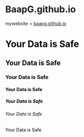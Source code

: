 # BaapG.github.io
mywebsite = <a href="https://baapg.github.com/BaapG.html"> baapg.github.io</a>


<h1><font color=black> Your Data is Safe</h1>
<h2><font color=black> Your Data is Safe</h2>
<h3><font color=black> Your Data is Safe</h3>
<h4><font color=black> Your Data is Safe</h4>
<h5><font color=black> Your Data is Safe</h5>
<h6><font color=black> Your Data is Safe</h6>
<h7><font color=black> Your Data is Safe</h7>
